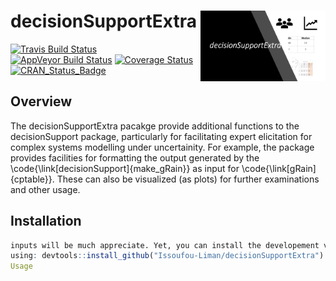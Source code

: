 <!-- README.md is generated from README.Rmd. Please edit that file -->
# decisionSupportExtra <img src="man/figures/logo.png" align="right" width="200" />
[![Travis Build
Status](https://travis-ci.org/Issoufou-Liman/decisionSupportExtra.svg?branch=master)](https://travis-ci.org/Issoufou-Liman/decisionSupportExtra)
[![AppVeyor Build
Status](https://ci.appveyor.com/api/projects/status/github/Issoufou-Liman/decisionSupportExtra?branch=master&svg=true)](https://ci.appveyor.com/project/Issoufou-Liman/decisionSupportExtra)
[![Coverage
Status](https://img.shields.io/codecov/c/github/Issoufou-Liman/decisionSupportExtra/master.svg)](https://codecov.io/github/Issoufou-Liman/decisionSupportExtra?branch=master)
[![CRAN\_Status\_Badge](http://www.r-pkg.org/badges/version/decisionSupportExtra)](https://cran.r-project.org/package=decisionSupportExtra)
## Overview
The decisionSupportExtra pacakge provide additional functions to the
decisionSupport package, particularly for facilitating expert elicitation for
complex systems modelling under uncertainity. For example, the package  provides
facilities for formatting the output generated by the
\code{\link[decisionSupport]{make_gRain}} as input for
\code{\link[gRain]{cptable}}. These can also be visualized (as plots) for
further examinations and other usage.
## Installation
``` r # decisionSupportExtra is at the early development stage, hence your
inputs will be much appreciate. Yet, you can install the developement version
using: devtools::install_github("Issoufou-Liman/decisionSupportExtra") ``` ##
Usage
